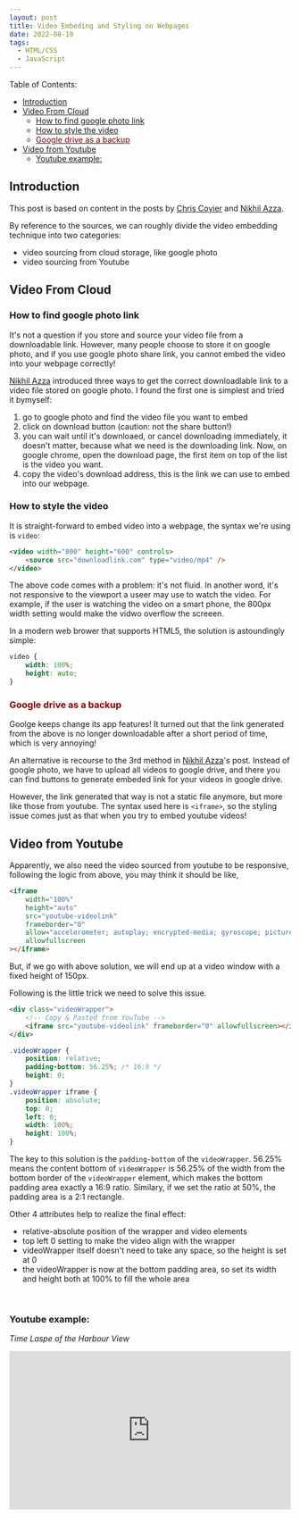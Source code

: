 ```yaml
---
layout: post
title: Video Embeding and Styling on Webpages
date: 2022-08-19
tags:
  - HTML/CSS
  - JavaScript
---
```


Table of Contents:

- [Introduction](#introduction)
- [Video From Cloud](#video-from-cloud)
  - [How to find google photo link](#how-to-find-google-photo-link)
  - [How to style the video](#how-to-style-the-video)
  - [<span style="color:maroon">Google drive as a backup</span>](#google-drive-as-a-backup)
- [Video from Youtube](#video-from-youtube)
  - [Youtube example:](#youtube-example)

## Introduction

This post is based on content in the posts by [Chris Coyier](https://css-tricks.com/fluid-width-video/) and [Nikhil Azza](https://bytesbin.com/embed-video-from-google-photos/).

By reference to the sources, we can roughly divide the video embedding technique into two categories:

- video sourcing from cloud storage, like google photo
- video sourcing from Youtube

## Video From Cloud

### How to find google photo link

It's not a question if you store and source your video file from a downloadable link. However, many people choose to store it on google photo, and if you use google photo share link, you cannot embed the video into your webpage correctly!

[Nikhil Azza](https://bytesbin.com/embed-video-from-google-photos/) introduced three ways to get the correct downloadlable link to a video file stored on google photo. I found the first one is simplest and tried it bymyself:

1. go to google photo and find the video file you want to embed
2. click on download button (caution: not the share button!)
3. you can wait until it's downloaed, or cancel downloading immediately, it doesn't matter, because what we need is the downloading link. Now, on google chrome, open the download page, the first item on top of the list is the video you want.
4. copy the video's download address, this is the link we can use to embed into our webpage.

### How to style the video

It is straight-forward to embed video into a webpage, the syntax we're using is `video`:

```html
<video width="800" height="600" controls>
	<source src="downloadlink.com" type="video/mp4" />
</video>
```

The above code comes with a problem: it's not fluid. In another word, it's not responsive to the viewport a useer may use to watch the video. For example, if the user is watching the video on a smart phone, the 800px width setting would make the vidwo overflow the screeen.

In a modern web brower that supports HTML5, the solution is astoundingly simple:

```css
video {
	width: 100%;
	height: auto;
}
```

### <span style="color:maroon">Google drive as a backup</span>

Goolge keeps change its app features! It turned out that the link generated from the above is no longer downloadable after a short period of time, which is very annoying!

An alternative is recourse to the 3rd method in [Nikhil Azza](https://bytesbin.com/embed-video-from-google-photos/)'s post. Instead of google photo, we have to upload all videos to google drive, and there you can find buttons to generate embeded link for your videos in google drive.

However, the link generated that way is not a static file anymore, but more like those from youtube. The syntax used here is `<iframe>`, so the styling issue comes just as that when you try to embed youtube videos!

## Video from Youtube

Apparently, we also need the video sourced from youtube to be responsive, following the logic from above, you may think it should be like,

```html
<iframe
	width="100%"
	height="auto"
	src="youtube-videolink"
	frameborder="0"
	allow="accelerometer; autoplay; encrypted-media; gyroscope; picture-in-picture"
	allowfullscreen
></iframe>
```

But, if we go with above solution, we will end up at a video window with a fixed height of 150px.

Following is the little trick we need to solve this issue.

```html
<div class="videoWrapper">
	<!-- Copy & Pasted from YouTube -->
	<iframe src="youtube-videolink" frameborder="0" allowfullscreen></iframe>
</div>
```

```css
.videoWrapper {
	position: relative;
	padding-bottom: 56.25%; /* 16:9 */
	height: 0;
}
.videoWrapper iframe {
	position: absolute;
	top: 0;
	left: 0;
	width: 100%;
	height: 100%;
}
```

The key to this solution is the `padding-bottom` of the `videoWrapper`. 56.25% means the content bottom of `videoWrapper` is 56.25% of the width from the bottom border of the `videoWrapper` element, which makes the bottom padding area exactly a 16:9 ratio. Similary, if we set the ratio at 50%, the padding area is a 2:1 rectangle.

Other 4 attributes help to realize the final effect:

- relative-absolute position of the wrapper and video elements
- top left 0 setting to make the video align with the wrapper
- videoWrapper itself doesn't need to take any space, so the height is set at 0
- the videoWrapper is now at the bottom padding area, so set its width and height both at 100% to fill the whole area

<br>

### Youtube example:

_Time Laspe of the Harbour View_

<div class="videoWrapper">
  <!-- Copy & Pasted from YouTube -->
  <iframe src="https://www.youtube.com/embed/m7uvM8XMMIQ" title="YouTube video player" frameborder="0" allow="accelerometer; autoplay; clipboard-write; encrypted-media; gyroscope; picture-in-picture" allowfullscreen></iframe>
</div>

<style>
.videoWrapper {
  position: relative;
  padding-bottom: 56.25%; /* 16:9 */
  height: 0;
}
.videoWrapper iframe {
  position: absolute;
  top: 0;
  left: 0;
  width: 100%;
  height: 100%;
}
</style>

<br>

